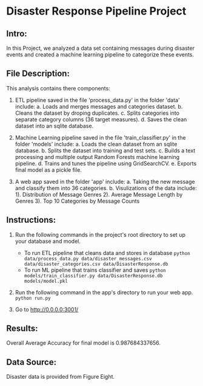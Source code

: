 # Disaster Response Pipeline Project

## Intro: 
In this Project, we analyzed a data set containing messages during disaster events and created a machine learning pipeline to categorize these events. 

## File Description:
This analysis contains there components:

1. ETL pipeline saved in the file 'process_data.py' in the folder 'data' include:
   a. Loads and merges messages and categories dataset.
   b. Cleans the dataset by droping duplicates.
   c. Splits categories into separate category columns (36 target measures).
   d. Saves the clean dataset into an sqlite database.
   
2. Machine Learning pipeline saved in the file 'train_classifier.py' in the folder 'models' include:
   a. Loads the clean dataset from an sqlite database.
   b. Splits the dataset into training and test sets.
   c. Builds a text processing and multiple output Random Forests machine learning pipeline.
   d. Trains and tunes the pipeline using GridSearchCV.
   e. Exports final model as a pickle file.
   
3. A web app saved in the folder 'app' include:
   a. Taking the new message and classify them into 36 categories.
   b. Visulizations of the data include: 
      1). Distribution of Message Genres
      2). Average Message Length by Genres
      3). Top 10 Categories by Message Counts

## Instructions:
1. Run the following commands in the project's root directory to set up your database and model.

    - To run ETL pipeline that cleans data and stores in database
        `python data/process_data.py data/disaster_messages.csv data/disaster_categories.csv data/DisasterResponse.db`
    - To run ML pipeline that trains classifier and saves
        `python models/train_classifier.py data/DisasterResponse.db models/model.pkl`

2. Run the following command in the app's directory to run your web app.
    `python run.py`

3. Go to http://0.0.0.0:3001/

## Results:
Overall Average Accuracy for final model is 0.987684337656.

## Data Source:
Disaster data is provided from Figure Eight.